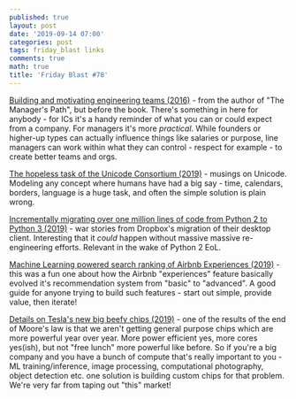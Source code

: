 ```yaml
---
published: true
layout: post
date: '2019-09-14 07:00'
categories: post
tags: friday_blast links
comments: true
math: true
title: 'Friday Blast #78'
---
```

[Building and motivating engineering teams (2016)](http://www.elidedbranches.com/2016/11/building-and-motivating-engineering.html) - from the author of "The Manager's Path", but before the book. There's something in here for anybody - for ICs it's a handy reminder of what you can or could expect from a company. For managers it's more _practical_. While founders or higher-up types can actually influence things like salaries or purpose, line managers can work within what they can control - respect for example - to create better teams and orgs.

[The hopeless task of the Unicode Consortium (2019)](https://www.johndcook.com/blog/2019/08/31/hopeless-task-of-unicode/) - musings on Unicode. Modeling any concept where humans have had a big say - time, calendars, borders, language is a huge task, and often the simple solution is plain wrong.

[Incrementally migrating over one million lines of code from Python 2 to Python 3 (2019)](https://blogs.dropbox.com/tech/2019/02/incrementally-migrating-over-one-million-lines-of-code-from-python-2-to-python-3/) - war stories from Dropbox's migration of their desktop client. Interesting that it _could_ happen without massive massive re-engineering efforts. Relevant in the wake of Python 2 EoL.

[Machine Learning powered search ranking of Airbnb Experiences (2019)](https://medium.com/airbnb-engineering/machine-learning-powered-search-ranking-of-airbnb-experiences-110b4b1a0789) - this was a fun one about how the Airbnb "experiences" feature basically evolved it's recommendation system from "basic" to "advanced". A good guide for anyone trying to build such features - start out simple, provide value, then iterate!

[Details on Tesla's new big beefy chips (2019)](https://om.co/2019/08/23/details-on-teslas-new-big-beefy-chips/) - one of the results of the end of Moore's law is that we aren't getting general purpose chips which are more powerful year over year. More power efficient yes, more cores yes(ish), but not "free lunch" more powerful like before. So if you're a big company and you have a bunch of compute that's really important to you - ML training/inference, image processing, computational photography, object detection etc. one solution is building custom chips for that problem. We're very far from taping out "this" market!
